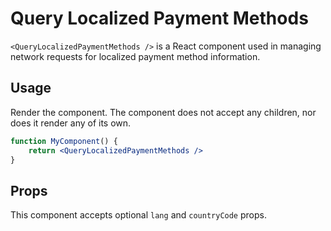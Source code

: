 Query Localized Payment Methods
===========

`<QueryLocalizedPaymentMethods />` is a React component used in managing network requests for localized payment method information.

## Usage

Render the component. The component does not accept any children, nor does it render any of its own.

```jsx
function MyComponent() {
	return <QueryLocalizedPaymentMethods />
}
```

## Props

This component accepts optional `lang` and `countryCode` props.
